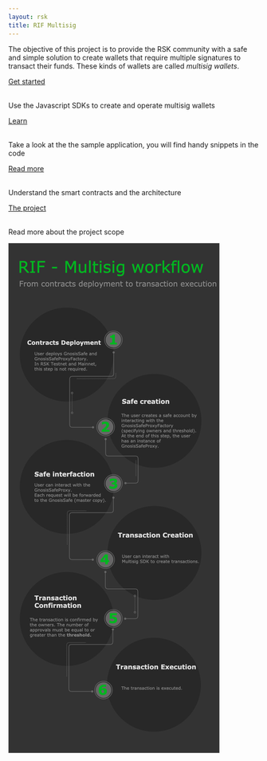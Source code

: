 ```yaml
---
layout: rsk
title: RIF Multisig
---
```


The objective of this project is to provide the RSK community with a safe and simple solution to create wallets that require multiple signatures to transact their funds. These kinds of wallets are called _multisig wallets_.


<div class="container the-stack">
  <div class="row rif_blue_text">
    <div class="col">
      <div class="rns-index-box">
        <a href="sdk">Get started</a>
        <br />
        <br />
        <p>Use the Javascript SDKs to create and operate multisig wallets</p>
      </div>
    </div>
    <div class="col">
      <div class="rns-index-box">
        <a href="sample-app">Learn</a>
        <br />
        <br />
        <p>Take a look at the the sample application, you will find handy snippets in the code</p>
      </div>
    </div>
  </div>
  <div class="row rif_blue_text">
    <div class="col">
      <div class="rns-index-box">
        <a href="architecture">Read more</a>
        <br />
        <br />
        <p>Understand the smart contracts and the architecture</p>
      </div>
    </div>
    <div class="col">
      <div class="rns-index-box">
        <a href="project">The project</a>
        <br />
        <br />
        <p>Read more about the project scope</p>
      </div>
    </div>
  </div>
</div>

![Multisig - Steps required](/assets/img/rif-multisig/workflow.png)